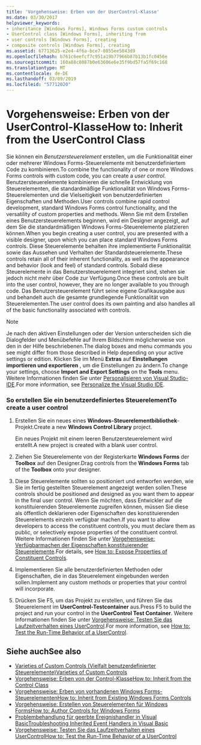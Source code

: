 ```yaml
---
title: 'Vorgehensweise: Erben von der UserControl-Klasse'
ms.date: 03/30/2017
helpviewer_keywords:
- inheritance [Windows Forms], Windows Forms custom controls
- UserControl class [Windows Forms], inheriting from
- user controls [Windows Forms], creating
- composite controls [Windows Forms], creating
ms.assetid: 67713625-e2e4-4f6a-bce7-0855ee5043d9
ms.openlocfilehash: b761c6eefcf7c951a19b77966b87b13b1fc0456e
ms.sourcegitcommit: 160a88c8087b0e63606e6e35f9bd57fa5f69c168
ms.translationtype: MT
ms.contentlocale: de-DE
ms.lasthandoff: 03/09/2019
ms.locfileid: "57712020"
---
```

# <a name="how-to-inherit-from-the-usercontrol-class"></a><span data-ttu-id="a6ca4-102">Vorgehensweise: Erben von der UserControl-Klasse</span><span class="sxs-lookup"><span data-stu-id="a6ca4-102">How to: Inherit from the UserControl Class</span></span>
<span data-ttu-id="a6ca4-103">Sie können ein *Benutzersteuerelement* erstellen, um die Funktionalität einer oder mehrerer Windows Forms-Steuerelemente mit benutzerdefiniertem Code zu kombinieren.</span><span class="sxs-lookup"><span data-stu-id="a6ca4-103">To combine the functionality of one or more Windows Forms controls with custom code, you can create a *user control*.</span></span> <span data-ttu-id="a6ca4-104">Benutzersteuerelemente kombinieren die schnelle Entwicklung von Steuerelementen, die standardmäßige Funktionalität von Windows Forms-Steuerelementen und die Vielseitigkeit von benutzerdefinierten Eigenschaften und Methoden.</span><span class="sxs-lookup"><span data-stu-id="a6ca4-104">User controls combine rapid control development, standard Windows Forms control functionality, and the versatility of custom properties and methods.</span></span> <span data-ttu-id="a6ca4-105">Wenn Sie mit dem Erstellen eines Benutzersteuerelements beginnen, wird ein Designer angezeigt, auf dem Sie die standardmäßigen Windows Forms-Steuerelemente platzieren können.</span><span class="sxs-lookup"><span data-stu-id="a6ca4-105">When you begin creating a user control, you are presented with a visible designer, upon which you can place standard Windows Forms controls.</span></span> <span data-ttu-id="a6ca4-106">Diese Steuerelemente behalten ihre implementierte Funktionalität sowie das Aussehen und Verhalten der Standardsteuerelemente.</span><span class="sxs-lookup"><span data-stu-id="a6ca4-106">These controls retain all of their inherent functionality, as well as the appearance and behavior (look and feel) of standard controls.</span></span> <span data-ttu-id="a6ca4-107">Sobald diese Steuerelemente in das Benutzersteuerelement integriert sind, stehen sie jedoch nicht mehr über Code zur Verfügung.</span><span class="sxs-lookup"><span data-stu-id="a6ca4-107">Once these controls are built into the user control, however, they are no longer available to you through code.</span></span> <span data-ttu-id="a6ca4-108">Das Benutzersteuerelement führt seine eigene Grafikausgabe aus und behandelt auch die gesamte grundlegende Funktionalität von Steuerelementen.</span><span class="sxs-lookup"><span data-stu-id="a6ca4-108">The user control does its own painting and also handles all of the basic functionality associated with controls.</span></span>  
  
> [!NOTE]
>  <span data-ttu-id="a6ca4-109">Je nach den aktiven Einstellungen oder der Version unterscheiden sich die Dialogfelder und Menübefehle auf Ihrem Bildschirm möglicherweise von den in der Hilfe beschriebenen.</span><span class="sxs-lookup"><span data-stu-id="a6ca4-109">The dialog boxes and menu commands you see might differ from those described in Help depending on your active settings or edition.</span></span> <span data-ttu-id="a6ca4-110">Klicken Sie im Menü **Extras** auf **Einstellungen importieren und exportieren** , um die Einstellungen zu ändern.</span><span class="sxs-lookup"><span data-stu-id="a6ca4-110">To change your settings, choose **Import and Export Settings** on the **Tools** menu.</span></span> <span data-ttu-id="a6ca4-111">Weitere Informationen finden Sie unter [Personalisieren von Visual Studio-IDE](/visualstudio/ide/personalizing-the-visual-studio-ide).</span><span class="sxs-lookup"><span data-stu-id="a6ca4-111">For more information, see [Personalize the Visual Studio IDE](/visualstudio/ide/personalizing-the-visual-studio-ide).</span></span>  
  
### <a name="to-create-a-user-control"></a><span data-ttu-id="a6ca4-112">So erstellen Sie ein benutzerdefiniertes Steuerelement</span><span class="sxs-lookup"><span data-stu-id="a6ca4-112">To create a user control</span></span>  
  
1.  <span data-ttu-id="a6ca4-113">Erstellen Sie ein neues eines **Windows-Steuerelementbibliothek**-Projekt.</span><span class="sxs-lookup"><span data-stu-id="a6ca4-113">Create a new **Windows Control Library** project.</span></span>  
  
     <span data-ttu-id="a6ca4-114">Ein neues Projekt mit einem leeren Benutzersteuerelement wird erstellt.</span><span class="sxs-lookup"><span data-stu-id="a6ca4-114">A new project is created with a blank user control.</span></span>  
  
2.  <span data-ttu-id="a6ca4-115">Ziehen Sie Steuerelemente von der Registerkarte **Windows Forms** der **Toolbox** auf den Designer.</span><span class="sxs-lookup"><span data-stu-id="a6ca4-115">Drag controls from the **Windows Forms** tab of the **Toolbox** onto your designer.</span></span>  
  
3.  <span data-ttu-id="a6ca4-116">Diese Steuerelemente sollten so positioniert und entworfen werden, wie Sie im fertig gestellten Steuerelement angezeigt werden sollen.</span><span class="sxs-lookup"><span data-stu-id="a6ca4-116">These controls should be positioned and designed as you want them to appear in the final user control.</span></span> <span data-ttu-id="a6ca4-117">Wenn Sie möchten, dass Entwickler auf die konstituierenden Steuerelemente zugreifen können, müssen Sie diese als öffentlich deklarieren oder Eigenschaften des konstituierenden Steuerelements einzeln verfügbar machen.</span><span class="sxs-lookup"><span data-stu-id="a6ca4-117">If you want to allow developers to access the constituent controls, you must declare them as public, or selectively expose properties of the constituent control.</span></span> <span data-ttu-id="a6ca4-118">Weitere Informationen finden Sie unter [Vorgehensweise: Verfügbarmachen der Eigenschaften konstituierender Steuerelemente](how-to-expose-properties-of-constituent-controls.md).</span><span class="sxs-lookup"><span data-stu-id="a6ca4-118">For details, see [How to: Expose Properties of Constituent Controls](how-to-expose-properties-of-constituent-controls.md).</span></span>  
  
4.  <span data-ttu-id="a6ca4-119">Implementieren Sie alle benutzerdefinierten Methoden oder Eigenschaften, die in das Steuerelement eingebunden werden sollen.</span><span class="sxs-lookup"><span data-stu-id="a6ca4-119">Implement any custom methods or properties that your control will incorporate.</span></span>  
  
5.  <span data-ttu-id="a6ca4-120">Drücken Sie F5, um das Projekt zu erstellen, und führen Sie das Steuerelement im **UserControl-Testcontainer** aus.</span><span class="sxs-lookup"><span data-stu-id="a6ca4-120">Press F5 to build the project and run your control in the **UserControl Test Container**.</span></span> <span data-ttu-id="a6ca4-121">Weitere Informationen finden Sie unter [Vorgehensweise: Testen Sie das Laufzeitverhalten eines UserControl](how-to-test-the-run-time-behavior-of-a-usercontrol.md).</span><span class="sxs-lookup"><span data-stu-id="a6ca4-121">For more information, see [How to: Test the Run-Time Behavior of a UserControl](how-to-test-the-run-time-behavior-of-a-usercontrol.md).</span></span>  
  
## <a name="see-also"></a><span data-ttu-id="a6ca4-122">Siehe auch</span><span class="sxs-lookup"><span data-stu-id="a6ca4-122">See also</span></span>
- [<span data-ttu-id="a6ca4-123">Varieties of Custom Controls (Vielfalt benutzerdefinierter Steuerelemente)</span><span class="sxs-lookup"><span data-stu-id="a6ca4-123">Varieties of Custom Controls</span></span>](varieties-of-custom-controls.md)
- [<span data-ttu-id="a6ca4-124">Vorgehensweise: Erben von der Control-Klasse</span><span class="sxs-lookup"><span data-stu-id="a6ca4-124">How to: Inherit from the Control Class</span></span>](how-to-inherit-from-the-control-class.md)
- [<span data-ttu-id="a6ca4-125">Vorgehensweise: Erben von vorhandenen Windows Forms-Steuerelementen</span><span class="sxs-lookup"><span data-stu-id="a6ca4-125">How to: Inherit from Existing Windows Forms Controls</span></span>](how-to-inherit-from-existing-windows-forms-controls.md)
- [<span data-ttu-id="a6ca4-126">Vorgehensweise: Erstellen von Steuerelementen für Windows Forms</span><span class="sxs-lookup"><span data-stu-id="a6ca4-126">How to: Author Controls for Windows Forms</span></span>](how-to-author-controls-for-windows-forms.md)
- [<span data-ttu-id="a6ca4-127">Problembehandlung für geerbte Ereignishandler in Visual Basic</span><span class="sxs-lookup"><span data-stu-id="a6ca4-127">Troubleshooting Inherited Event Handlers in Visual Basic</span></span>](~/docs/visual-basic/programming-guide/language-features/events/troubleshooting-inherited-event-handlers.md)
- [<span data-ttu-id="a6ca4-128">Vorgehensweise: Testen Sie das Laufzeitverhalten eines UserControl</span><span class="sxs-lookup"><span data-stu-id="a6ca4-128">How to: Test the Run-Time Behavior of a UserControl</span></span>](how-to-test-the-run-time-behavior-of-a-usercontrol.md)
